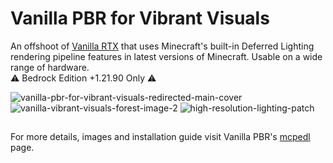 # Vanilla PBR for Vibrant Visuals

An offshoot of [Vanilla RTX](https://github.com/cubeir/Vanilla-RTX) that uses Minecraft's built-in Deferred Lighting rendering pipeline features in latest versions of Minecraft. Usable on a wide range of hardware.    
⚠️ Bedrock Edition +1.21.90 Only ⚠️

![vanilla-pbr-for-vibrant-visuals-redirected-main-cover](https://github.com/user-attachments/assets/3e240a88-8086-45fb-af23-cd1e7349a554)
![vanilla-vibrant-visuals-forest-image-2](https://github.com/user-attachments/assets/4b1f1ebe-66c1-4b00-85e1-ddd4f7327cb6)
![high-resolution-lighting-patch](https://github.com/user-attachments/assets/5f70e9d2-3502-45de-860d-f41cc1b73c15)

##
For more details, images and installation guide visit Vanilla PBR's [mcpedl](https://mcpedl.com/vanilla-pbr) page.
